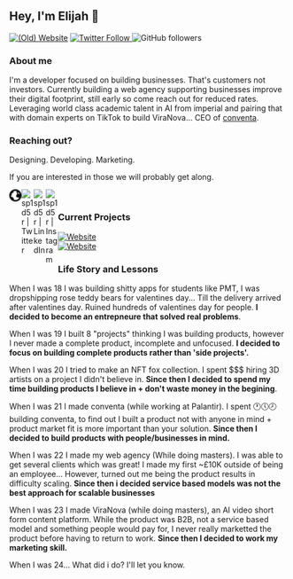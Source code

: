 ## Hey, I'm Elijah  👋

[![ (Old) Website](https://img.shields.io/website?label=my-website&style=for-the-badge&url=https%3A%2F%2Fcodestackr.com)](https://www.doc.ic.ac.uk/~aa1719/#/)
[![Twitter Follow](https://img.shields.io/twitter/follow/sp1d5r_?style=for-the-badge&logo=twitter)
](https://twitter.com/sp1d5r_)
![GitHub followers](https://img.shields.io/github/followers/sp1d5r?style=for-the-badge&logo=github)

### About me

I'm a developer focused on building businesses. That's customers not investors. Currently building a web agency supporting businesses improve their digital footprint, still early so come reach out for reduced rates. Leveraging world class academic talent in AI from imperial and pairing that with domain experts on TikTok to build ViraNova... CEO of [conventa](https://www.conventa.net). 


### Reaching out?

Designing. Developing. Marketing. 

If you are interested in those we will probably get along. 

[<img align="left" alt="sp1d5r.com" width="22px" src="https://raw.githubusercontent.com/iconic/open-iconic/master/svg/globe.svg" />][website]
[<img align="left" alt="sp1d5r | Twitter" width="22px" src="https://cdn.jsdelivr.net/npm/simple-icons@v3/icons/twitter.svg" />][twitter]
[<img align="left" alt="sp1d5r | LinkedIn" width="22px" src="https://cdn.jsdelivr.net/npm/simple-icons@v3/icons/linkedin.svg" />][linkedin]
[<img align="left" alt="sp1d5r | Instagram" width="22px" src="https://cdn.jsdelivr.net/npm/simple-icons@v3/icons/instagram.svg" />][instagram]
<br/>

### Current Projects 
[![Website](https://img.shields.io/website?label=Conventa%20Website&up_message=up&style=for-the-badge&url=https%3A%2F%2Fwww.conventa.net)](https://www.conventa.net)
<br/>
[![Website](https://img.shields.io/website?label=Quandora&up_message=up&style=for-the-badge&url=https%3A%2F%2Fwww.viranova.io)](https://www.viranova.io)
<br/>

### Life Story and Lessons

When I was 18 I was building shitty apps for students like PMT, I was dropshipping rose teddy bears for valentines day... Till the delivery arrived after valentines day. Ruined hundreds of valentines day for people. **I decided to become an entrepneure that solved real problems**.

When I was 19 I built 8 "projects" thinking I was building products, however I never made a complete product, incomplete and unfocused. **I decided to focus on building complete products rather than 'side projects'.**

When I was 20 I tried to make an NFT fox collection. I spent $$$ hiring 3D artists on a project I didn't believe in. **Since then I decided to spend my time building products I believe in + don't waste money in the begining**.

When I was 21 I made conventa (while working at Palantir). I spent 🕐🕔🕗 building conventa, to find out I built a product not with anyone in mind + product market fit is more important than your solution. **Since then I decided to build products with people/businesses in mind.**

When I was 22 I made my web agency (While doing masters). I was able to get several clients which was great! I made my first ~£10K outside of being an employee... However, turned out me being the product results in difficulty scaling. **Since then i decided service based models was not the best approach for scalable businesses**

When I was 23 I made ViraNova (while doing masters), an AI video short form content platform. While the product was B2B, not a service based model and something people would pay for, I never really marketted the product before having to return to work. **Since then I decided to work my marketing skill.**

When I was 24... What did i do? I'll let you know.

[website]: https://www.doc.ic.ac.uk/~aa1719/#/
[twitter]: https://twitter.com/sp1d5r_
[linkedin]: https://www.linkedin.com/in/elijahahmad/
[instagram]: https://www.instagram.com/ElijahAhmad__ 
